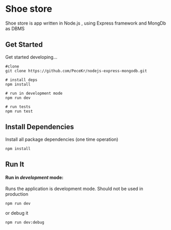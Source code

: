 # Shoe store

Shoe store is app written in Node.js , using Express framework and MongDb as DBMS 

## Get Started

Get started developing...

```shell
#clone 
git clone https://github.com/PeceKr/nodejs-express-mongodb.git

# install deps
npm install

# run in development mode
npm run dev

# run tests
npm run test
```

## Install Dependencies

Install all package dependencies (one time operation)

```shell
npm install
```

## Run It
#### Run in *development* mode:
Runs the application is development mode. Should not be used in production

```shell
npm run dev
```

or debug it

```shell
npm run dev:debug
```